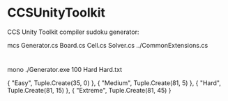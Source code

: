 # CCSUnityToolkit
CCS Unity Toolkit
compiler sudoku generator:
 
mcs Generator.cs Board.cs Cell.cs Solver.cs ../CommonExtensions.cs
# 
mono ./Generator.exe 100 Hard Hard.txt

 { "Easy", Tuple.Create(35, 0) },
 { "Medium", Tuple.Create(81, 5) },
 { "Hard", Tuple.Create(81, 15) },
 { "Extreme", Tuple.Create(81, 45) }
